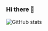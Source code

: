 ### Hi there 👋


![GitHub stats](https://github-readme-stats.vercel.app/api?username=kagemeka&show_icons=true&theme=radical)

<!-- 
## [Github Trophies](https://github.com/ryo-ma/github-profile-trophy)
![trophy](https://github-profile-trophy.vercel.app/?username=kagemeka&theme=algolia)


## [AtCoder Trophies](https://github.com/KATO-Hiro/AtCoderTrophies)
![AtCoder Trophies](https://atcoder-trophies.vercel.app/api/v1/atcoder?username=Kagemeka&theme=algolia&column=8)
 -->
